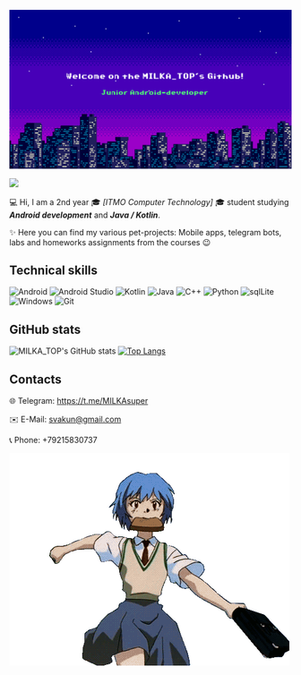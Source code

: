 ![](img/header_github.png)

![](https://komarev.com/ghpvc/?username=MILKA-TOP&color=blueviolet)


💻 Hi, I am a 2nd year 🎓 *[ITMO Computer Technology]* 🎓 student studying ***Android development*** and ***Java / Kotlin***.

✨ Here you can find my various pet-projects: Mobile apps, telegram bots, labs and homeworks assignments from the courses 😉

## Technical skills

![Android](https://img.shields.io/badge/Android-3DDC84?style=for-the-badge&logo=android&logoColor=white)
![Android Studio](https://img.shields.io/badge/Android%20Studio-3DDC84.svg?style=for-the-badge&logo=android-studio&logoColor=white)
![Kotlin](https://img.shields.io/badge/kotlin-%230095D5.svg?style=for-the-badge&logo=kotlin&logoColor=white)
![Java](https://img.shields.io/badge/java-%23ED8B00.svg?style=for-the-badge&logo=java&logoColor=white)
![C++](https://img.shields.io/badge/c++-%2300599C.svg?style=for-the-badge&logo=c%2B%2B&logoColor=white)
![Python](https://img.shields.io/badge/python-3670A0?style=for-the-badge&logo=python&logoColor=ffdd54)
![sqlLite](https://img.shields.io/badge/SQLite-07405E?style=for-the-badge&logo=sqlite&logoColor=white)
![Windows](https://img.shields.io/badge/Windows-0078D6?style=for-the-badge&logo=windows&logoColor=white)
![Git](https://img.shields.io/badge/git-%23F05033.svg?style=for-the-badge&logo=git&logoColor=white)



## GitHub stats

![MILKA_TOP's GitHub stats](https://github-readme-stats.vercel.app/api?username=MILKA-TOP&theme=synthwave&show_icons=true) 
[![Top Langs](https://github-readme-stats.vercel.app/api/top-langs/?username=MILKA-TOP&layout=compact&theme=synthwave)](https://github.com/anuraghazra/github-readme-stats)

## Contacts

🌐 Telegram: https://t.me/MILKAsuper

✉️ E-Mail: svakun@gmail.com

📞 Phone: +79215830737

![](img/run.gif)
